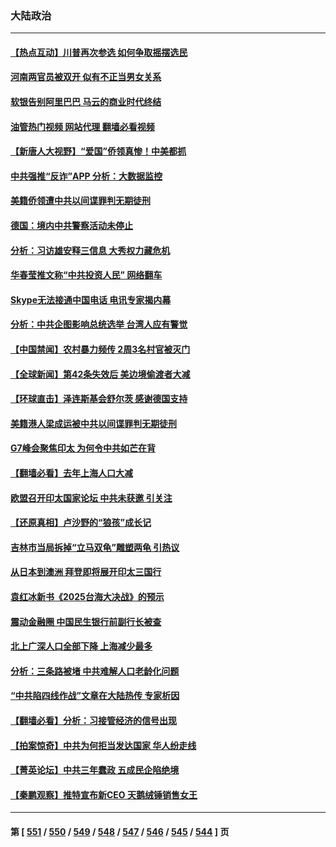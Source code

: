 ### 大陆政治
---
#### [【热点互动】川普再次参选 如何争取摇摆选民](../../pages/ncid277/n13997773.md?05160845) 
#### [河南两官员被双开 似有不正当男女关系](../../pages/ncid277/n13997756.md?05160845) 
#### [软银告别阿里巴巴 马云的商业时代终结](../../pages/ncid277/n13997714.md?05160845) 
#### [油管热门视频 网站代理 翻墙必看视频](http://138.2.39.72:81/youtube.html?epic-marker?05160845)
#### [【新唐人大视野】“爱国”侨领真惨！中美都抓](../../pages/ncid277/n13997602.md?05160845) 
#### [中共强推“反诈”APP 分析：大数据监控](../../pages/ncid277/n13997675.md?05160845) 
#### [美籍侨领遭中共以间谍罪判无期徒刑](../../pages/ncid277/n13997681.md?05160845) 
#### [德国：境内中共警察活动未停止](../../pages/ncid277/n13997654.md?05160845) 
#### [分析：习访雄安释三信息 大秀权力藏危机](../../pages/ncid277/n13997518.md?05160845) 
#### [华春莹推文称“中共投资人民” 网络翻车](../../pages/ncid277/n13997488.md?05160845) 
#### [Skype无法接通中国电话 电讯专家揭内幕](../../pages/ncid277/n13997349.md?05160845) 
#### [分析：中共企图影响总统选举 台湾人应有警觉](../../pages/ncid277/n13997212.md?05160845) 
#### [【中国禁闻】农村暴力频传 2周3名村官被灭门](../../pages/ncid277/n13997334.md?05160845) 
#### [【全球新闻】第42条失效后 美边境偷渡者大减](../../pages/ncid277/n13997335.md?05160845) 
#### [【环球直击】泽连斯基会舒尔茨 感谢德国支持](../../pages/ncid277/n13997336.md?05160845) 
#### [美籍港人梁成运被中共以间谍罪判无期徒刑](../../pages/ncid277/n13997290.md?05160845) 
#### [G7峰会聚焦印太 为何令中共如芒在背](../../pages/ncid277/n13997026.md?05160845) 
#### [【翻墙必看】去年上海人口大减](../../pages/ncid277/n13997027.md?05160845) 
#### [欧盟召开印太国家论坛 中共未获邀 引关注](../../pages/ncid277/n13996744.md?05160845) 
#### [【还原真相】卢沙野的“狼孩”成长记](../../pages/ncid277/n13996776.md?05160845) 
#### [吉林市当局拆掉“立马双龟”雕塑两龟 引热议](../../pages/ncid277/n13996870.md?05160845) 
#### [从日本到澳洲 拜登即将展开印太三国行](../../pages/ncid277/n13996812.md?05160845) 
#### [袁红冰新书《2025台海大决战》的预示](../../pages/ncid277/n13995954.md?05160845) 
#### [震动金融圈 中国民生银行前副行长被查](../../pages/ncid277/n13996633.md?05160845) 
#### [北上广深人口全部下降 上海减少最多](../../pages/ncid277/n13996309.md?05160845) 
#### [分析：三条路被堵 中共难解人口老龄化问题](../../pages/ncid277/n13995295.md?05160845) 
#### [“中共陷四线作战”文章在大陆热传 专家析因](../../pages/ncid277/n13995278.md?05160845) 
#### [【翻墙必看】分析：习接管经济的信号出现](../../pages/ncid277/n13996271.md?05160845) 
#### [【拍案惊奇】中共为何拒当发达国家 华人纷走线](../../pages/ncid277/n13996200.md?05160845) 
#### [【菁英论坛】中共三年蠢政 五成民企陷绝境](../../pages/ncid277/n13996197.md?05160845) 
#### [【秦鹏观察】推特宣布新CEO 天鹅绒锤销售女王](../../pages/ncid277/n13996145.md?05160845) 

---
#### 第 [ [551](./551.md?05160845) / [550](./550.md?05160845) / [549](./549.md?05160845) / [548](./548.md?05160845) / [547](./547.md?05160845) / [546](./546.md?05160845) / [545](./545.md?05160845) / [544](./544.md?05160845) ] 页
